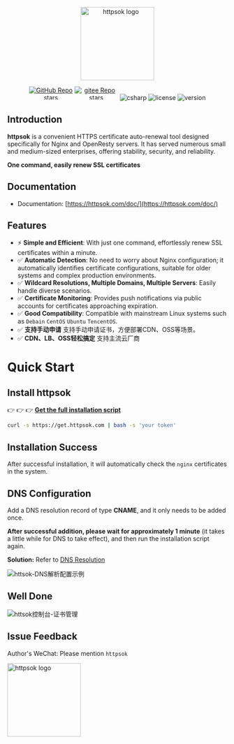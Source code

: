 <p align="center"><a href="https://httpsok.com/doc/" target="_blank"><img width="168" src="https://cdn.httpsok.com/assets/httpsok-logo.png" alt="httpsok logo"></a></p>

<p align="center">
  <a href="https://github.com/httpsok/httpsok" class="link github-link" target="_blank"><img style="max-width: 100px; max-height: 30px;" alt="GitHub Repo stars" src="https://img.shields.io/github/stars/httpsok/httpsok?style=social"></a>
  <a href="https://gitee.com/httpsok/httpsok" class="link gitee-link" target="_blank"><img style="max-width: 100px; max-height: 30px;" alt="gitee Repo stars" src="https://gitee.com/httpsok/httpsok/badge/star.svg"></a>
  <img style="max-width: 100px; max-height: 30px;" alt="csharp" src="https://img.shields.io/badge/language-shell-brightgreen.svg">
  <img style="max-width: 100px; max-height: 30px;"alt="license" src="https://img.shields.io/badge/license-MIT-blue.svg">
  <img style="max-width: 100px; max-height: 30px;"alt="version" src="https://img.shields.io/badge/version-1.12.0-brightgreen">
</p>

## Introduction

**httpsok** is a convenient HTTPS certificate auto-renewal tool designed specifically for Nginx and OpenResty servers. It has served numerous small and medium-sized enterprises, offering stability, security, and reliability.

**One command, easily renew SSL certificates**

## Documentation

- Documentation: [https://httpsok.com/doc/](https://httpsok.com/doc/)

## Features

- ⚡️ **Simple and Efficient**: With just one command, effortlessly renew SSL certificates within a minute.
- ✅ **Automatic Detection**: No need to worry about Nginx configuration; it automatically identifies certificate configurations, suitable for older systems and complex production environments.
- ✅ **Wildcard Resolutions, Multiple Domains, Multiple Servers**: Easily handle diverse scenarios.
- ✅ **Certificate Monitoring**: Provides push notifications via public accounts for certificates approaching expiration.
- ✅ **Good Compatibility**: Compatible with mainstream Linux systems such as `Debain` `CentOS` `Ubuntu` `TencentOS`.
- ✅ **支持手动申请** 支持手动申请证书，方便部署CDN、OSS等场景。
- ✅ **CDN、LB、OSS轻松搞定** 支持主流云厂商

# Quick Start

## Install httpsok

👉 👉 👉 **[Get the full installation script](https://httpsok.com/?p=4c9n)**

```bash
curl -s https://get.httpsok.com | bash -s 'your token'
```

## Installation Success

After successful installation, it will automatically check the `nginx` certificates in the system.

## DNS Configuration

Add a DNS resolution record of type **CNAME**, and it only needs to be added once.

**After successful addition, please wait for approximately 1 minute** (it takes a little while for DNS to take effect), and then run the installation script again.

**Solution:** Refer to [DNS Resolution](https://httpsok.com/doc/guide/dns.html)

![httsok-DNS解析配置示例](https://cdn.httpsok.com/doc/assets/guide/image-20240314024435126.png)

## Well Done

![httsok控制台-证书管理](https://cdn.httpsok.com/doc/assets/guide/image-20240528012201352.png)

## Issue Feedback

Author's WeChat: Please mention `httpsok`

<img width="168" src="https://cdn.httpsok.com/doc/assets/qrcode.png" alt="httpsok logo">
